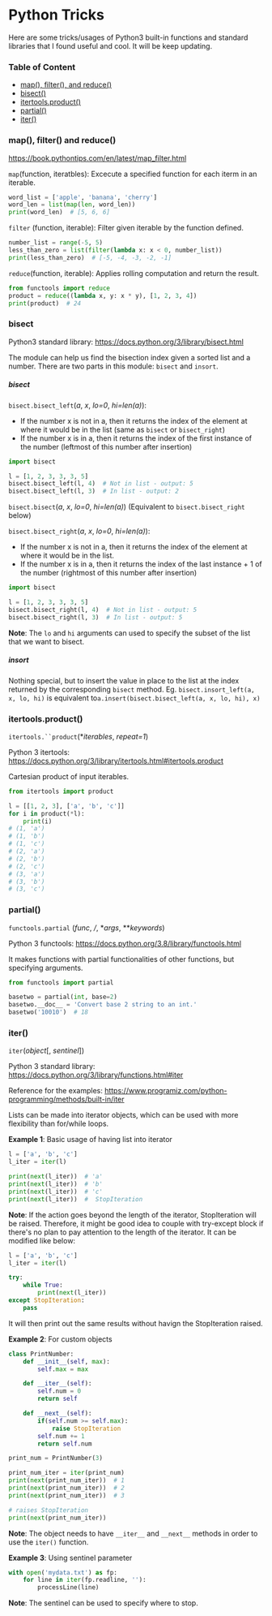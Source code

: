 # Python Tricks

Here are some tricks/usages of Python3 built-in functions and standard libraries that I found useful and cool. It will be keep updating.

### Table of Content

- [map(), filter(), and reduce()](#map_filter_reduce)
- [bisect()](#bisect)
- [itertools.product()](#product)
- [partial()](#partial)
- [iter()](#iter)

<a name='map_filter_reduce'></a>

### map(), filter() and reduce()

https://book.pythontips.com/en/latest/map_filter.html

`map`(function, iteratbles): Excecute a specified function for each iterm in an iterable.

```python
word_list = ['apple', 'banana', 'cherry']
word_len = list(map(len, word_len))
print(word_len)  # [5, 6, 6]
```

`filter` (function, iterable): Filter given iterable by the function defined.

```python
number_list = range(-5, 5)
less_than_zero = list(filter(lambda x: x < 0, number_list))
print(less_than_zero)  # [-5, -4, -3, -2, -1]
```

`reduce`(function, iterable): Applies rolling computation and return the result.

```python
from functools import reduce
product = reduce((lambda x, y: x * y), [1, 2, 3, 4])
print(product)  # 24
```

<a name='bisect'></a>

### bisect

Python3 standard library: https://docs.python.org/3/library/bisect.html

The module can help us find the bisection index given a sorted list and a number. There are two parts in this module: `bisect` and `insort`.

##### bisect

`bisect.bisect_left`(*a*, *x*, *lo=0*, *hi=len(a)*): 

- If the number x is not in a, then it returns the index of the element at where it would be in the list (same as `bisect` or `bisect_right`)
- If the number x is in a, then it returns the index of the first instance of the number (leftmost of this number after insertion)

```python
import bisect

l = [1, 2, 3, 3, 3, 5]
bisect.bisect_left(l, 4)  # Not in list - output: 5
bisect.bisect_left(l, 3)  # In list - output: 2
```

`bisect.bisect`(*a*, *x*, *lo=0*, *hi=len(a)*) (Equivalent to `bisect.bisect_right` below)

`bisect.bisect_right`(*a*, *x*, *lo=0*, *hi=len(a)*): 

- If the number x is not in a, then it returns the index of the element at where it would be in the list.
- If the number x is in a, then it returns the index of the last instance + 1 of the number (rightmost of this number after insertion)

```python
import bisect

l = [1, 2, 3, 3, 3, 5]
bisect.bisect_right(l, 4)  # Not in list - output: 5
bisect.bisect_right(l, 3)  # In list - output: 5
```

**Note**: The `lo` and `hi` arguments can used to specify the subset of the list that we want to bisect.

##### insort

Nothing special, but to insert the value in place to the list at the index returned by the corresponding `bisect` method. Eg.  `bisect.insort_left(a, x, lo, hi)` is equivalent to`a.insert(bisect.bisect_left(a, x, lo, hi), x)`

<a name='product'></a>

### itertools.product()

`itertools.``product`(**iterables*, *repeat=1*)

Python 3 itertools: https://docs.python.org/3/library/itertools.html#itertools.product

Cartesian product of input iterables.

```python
from itertools import product

l = [[1, 2, 3], ['a', 'b', 'c']]
for i in product(*l):
    print(i)
# (1, 'a')
# (1, 'b')
# (1, 'c')
# (2, 'a')
# (2, 'b')
# (2, 'c')
# (3, 'a')
# (3, 'b')
# (3, 'c')
```

<a name='partial'></a>

### partial()

`functools.partial` (*func*, */*, **args*, ***keywords*)

Python 3 functools: https://docs.python.org/3.8/library/functools.html

It makes functions with partial functionalities of other functions, but specifying arguments.

```python
from functools import partial

basetwo = partial(int, base=2)
basetwo.__doc__ = 'Convert base 2 string to an int.'
basetwo('10010')  # 18
```

<a name='iter'></a>

### iter()

`iter`(*object*[, *sentinel*])

Python 3 standard library: https://docs.python.org/3/library/functions.html#iter

Reference for the examples: https://www.programiz.com/python-programming/methods/built-in/iter

Lists can be made into iterator objects, which can be used with more flexibility than for/while loops.

**Example 1**: Basic usage of having list into iterator

```python
l = ['a', 'b', 'c']
l_iter = iter(l)

print(next(l_iter))  # 'a'
print(next(l_iter))  # 'b'
print(next(l_iter))  # 'c'
print(next(l_iter))  #  StopIteration
```

**Note**: If the action goes beyond the length of the iterator, StopIteration will be raised. Therefore, it might be good idea to couple with try-except block if there's no plan to pay attention to the length of the iterator. It can be modified like below:

```python
l = ['a', 'b', 'c']
l_iter = iter(l)

try:
    while True:
        print(next(l_iter))
except StopIteration:
    pass
```

It will then print out the same results without havign the StopIteration raised.

**Example 2**: For custom objects

```python
class PrintNumber:
    def __init__(self, max):
        self.max = max

    def __iter__(self):
        self.num = 0
        return self

    def __next__(self):
        if(self.num >= self.max):
            raise StopIteration
        self.num += 1
        return self.num

print_num = PrintNumber(3)

print_num_iter = iter(print_num)
print(next(print_num_iter))  # 1
print(next(print_num_iter))  # 2
print(next(print_num_iter))  # 3

# raises StopIteration
print(next(print_num_iter))
```

**Note**: The object needs to have `__iter__` and `__next__` methods in order to use the `iter()` function.

**Example 3**: Using sentinel parameter

```python
with open('mydata.txt') as fp:
    for line in iter(fp.readline, ''):
        processLine(line)
```

**Note**: The sentinel can be used to specify where to stop.

